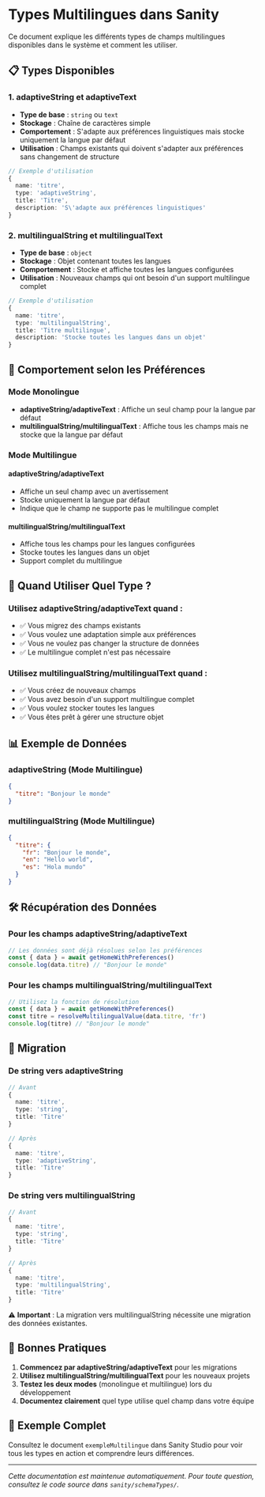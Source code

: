 # Types Multilingues dans Sanity

Ce document explique les différents types de champs multilingues disponibles dans le système et comment les utiliser.

## 📋 Types Disponibles

### 1. **adaptiveString** et **adaptiveText**
- **Type de base** : `string` ou `text`
- **Stockage** : Chaîne de caractères simple
- **Comportement** : S'adapte aux préférences linguistiques mais stocke uniquement la langue par défaut
- **Utilisation** : Champs existants qui doivent s'adapter aux préférences sans changement de structure

```typescript
// Exemple d'utilisation
{
  name: 'titre',
  type: 'adaptiveString',
  title: 'Titre',
  description: 'S\'adapte aux préférences linguistiques'
}
```

### 2. **multilingualString** et **multilingualText**
- **Type de base** : `object`
- **Stockage** : Objet contenant toutes les langues
- **Comportement** : Stocke et affiche toutes les langues configurées
- **Utilisation** : Nouveaux champs qui ont besoin d'un support multilingue complet

```typescript
// Exemple d'utilisation
{
  name: 'titre',
  type: 'multilingualString',
  title: 'Titre multilingue',
  description: 'Stocke toutes les langues dans un objet'
}
```

## 🔄 Comportement selon les Préférences

### Mode Monolingue
- **adaptiveString/adaptiveText** : Affiche un seul champ pour la langue par défaut
- **multilingualString/multilingualText** : Affiche tous les champs mais ne stocke que la langue par défaut

### Mode Multilingue

#### adaptiveString/adaptiveText
- Affiche un seul champ avec un avertissement
- Stocke uniquement la langue par défaut
- Indique que le champ ne supporte pas le multilingue complet

#### multilingualString/multilingualText
- Affiche tous les champs pour les langues configurées
- Stocke toutes les langues dans un objet
- Support complet du multilingue

## 🎯 Quand Utiliser Quel Type ?

### Utilisez **adaptiveString/adaptiveText** quand :
- ✅ Vous migrez des champs existants
- ✅ Vous voulez une adaptation simple aux préférences
- ✅ Vous ne voulez pas changer la structure de données
- ✅ Le multilingue complet n'est pas nécessaire

### Utilisez **multilingualString/multilingualText** quand :
- ✅ Vous créez de nouveaux champs
- ✅ Vous avez besoin d'un support multilingue complet
- ✅ Vous voulez stocker toutes les langues
- ✅ Vous êtes prêt à gérer une structure objet

## 📊 Exemple de Données

### adaptiveString (Mode Multilingue)
```json
{
  "titre": "Bonjour le monde"
}
```

### multilingualString (Mode Multilingue)
```json
{
  "titre": {
    "fr": "Bonjour le monde",
    "en": "Hello world",
    "es": "Hola mundo"
  }
}
```

## 🛠️ Récupération des Données

### Pour les champs adaptiveString/adaptiveText
```typescript
// Les données sont déjà résolues selon les préférences
const { data } = await getHomeWithPreferences()
console.log(data.titre) // "Bonjour le monde"
```

### Pour les champs multilingualString/multilingualText
```typescript
// Utilisez la fonction de résolution
const { data } = await getHomeWithPreferences()
const titre = resolveMultilingualValue(data.titre, 'fr')
console.log(titre) // "Bonjour le monde"
```

## 🔧 Migration

### De string vers adaptiveString
```typescript
// Avant
{
  name: 'titre',
  type: 'string',
  title: 'Titre'
}

// Après
{
  name: 'titre',
  type: 'adaptiveString',
  title: 'Titre'
}
```

### De string vers multilingualString
```typescript
// Avant
{
  name: 'titre',
  type: 'string',
  title: 'Titre'
}

// Après
{
  name: 'titre',
  type: 'multilingualString',
  title: 'Titre'
}
```

⚠️ **Important** : La migration vers multilingualString nécessite une migration des données existantes.

## 📝 Bonnes Pratiques

1. **Commencez par adaptiveString/adaptiveText** pour les migrations
2. **Utilisez multilingualString/multilingualText** pour les nouveaux projets
3. **Testez les deux modes** (monolingue et multilingue) lors du développement
4. **Documentez clairement** quel type utilise quel champ dans votre équipe

## 🚀 Exemple Complet

Consultez le document `exempleMultilingue` dans Sanity Studio pour voir tous les types en action et comprendre leurs différences.

---

*Cette documentation est maintenue automatiquement. Pour toute question, consultez le code source dans `sanity/schemaTypes/`.* 